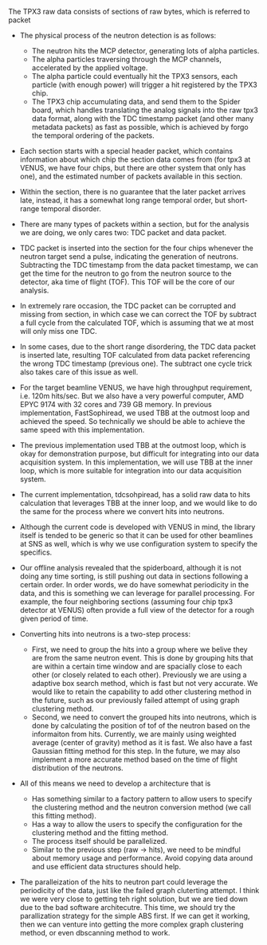 The TPX3 raw data consists of sections of raw bytes, which is referred to packet

- The physical process of the neutron detection is as follows:
    * The neutron hits the MCP detector, generating lots of alpha particles.
    * The alpha particles traversing through the MCP channels, accelerated by the applied voltage.
    * The alpha particle could eventually hit the TPX3 sensors, each particle (with enough power) will trigger a hit registered by the TPX3 chip.
    * The TPX3 chip accumulating data, and send them to the Spider board, which handles translating the analog signals into the raw tpx3 data format, along with the TDC timestamp packet (and other many metadata packets) as fast as possible, which is achieved by forgo the temporal ordering of the packets.

- Each section starts with a special header packet, which contains information about which chip the section data comes from (for tpx3 at VENUS, we have four chips, but there are other system that only has one), and the estimated number of packets available in this section.

- Within the section, there is no guarantee that the later packet arrives late, instead, it has a somewhat long range temporal order, but short-range temporal disorder.

- There are many types of packets within a section, but for the analysis we are doing, we only cares two: TDC packet and data packet.

- TDC packet is inserted into the section for the four chips whenever the neutron target send a pulse, indicating the generation of neutrons. Subtracting the TDC timestamp from the data packet timestamp, we can get the time for the neutron to go from the neutron source to the detector, aka time of flight (TOF). This TOF will be the core of our analysis.

- In extremely rare occasion, the TDC packet can be corrupted and missing from section, in which case we can correct the TOF by subtract a full cycle from the calculated TOF, which is assuming that we at most will only miss one TDC.

- In some cases, due to the short range disordering, the TDC data packet is inserted late, resulting TOF calculated from data packet referencing the wrong TDC timestamp (previous one). The subtract one cycle trick also takes care of this issue as well.

- For the target beamline VENUS, we have high throughput requirement, i.e. 120m hits/sec. But we also have a very powerful computer, AMD EPYC 9174 with 32 cores and 739 GB memory. In previous implementation, FastSophiread, we used TBB at the outmost loop and achieved the speed. So technically we should be able to achieve the same speed with this implementation.

- The previous implementation used TBB at the outmost loop, which is okay for demonstration purpose, but difficult for integrating into our data acquisition system. In this implementation, we will use TBB at the inner loop, which is more suitable for integration into our data acquisition system.

- The current implementation, tdcsohpiread, has a solid raw data to hits calculation that leverages TBB at the inner loop, and we would like to do the same for the process where we convert hits into neutrons.

- Although the current code is developed with VENUS in mind, the library itself is tended to be generic so that it can be used for other beamlines at SNS as well, which is why we use configuration system to specify the specifics.

- Our offline analysis revealed that the spiderboard, although it is not doing any time sorting, is still pushing out data in sections following a certain order. In order words, we do have somewhat periodicity in the data, and this is something we can leverage for parallel processing. For example, the four neighboring sections (assuming four chip tpx3 detector at VENUS) often provide a full view of the detector for a rough given period of time.

- Converting hits into neutrons is a two-step process:
    * First, we need to group the hits into a group where we belive they are from the same neutron event. This is done by grouping hits that are within a certain time window and are spacially close to each other (or closely related to each other). Previously we are using a adaptive box search method, which is fast but not very accurate. We would like to retain the capability to add other clustering method in the future, such as our previously failed attempt of using graph clustering method.
    * Second, we need to convert the grouped hits into neutrons, which is done by calculating the position of tof of the neutron based on the informaiton from hits. Currently, we are mainly using weighted average (center of gravity) method as it is fast. We also have a fast Gaussian fitting method for this step. In the future, we may also implement a more accurate method based on the time of flight distribution of the neutrons.

- All of this means we need to develop a architecture that is
    * Has something similar to a factory pattern to allow users to specify the clustering method and the neutron conversion method (we call this fitting method).
    * Has a way to allow the users to specify the configuration for the clustering method and the fitting method.
    * The process itself should be parallelized.
    * Similar to the previous step (raw -> hits), we need to be mindful about memory usage and performance. Avoid copying data around and use efficient data structures should help.

- The paralleization of the hits to neutron part could leverage the periodicity of the data, just like the failed graph cluterting attempt. I think we were very close to getting teh right solution, but we are tied down due to the bad software architecutre. This time, we should try the parallization strategy for the simple ABS first. If we can get it working, then we can venture into getting the more complex graph clustering method, or even dbscanning method to work.
